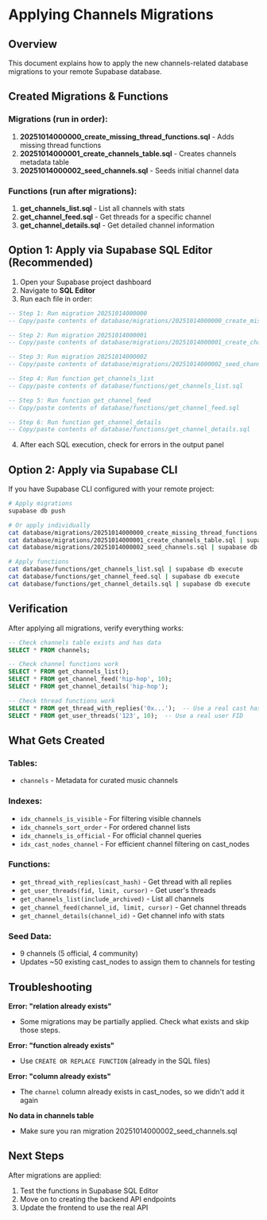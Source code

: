 # Applying Channels Migrations

## Overview

This document explains how to apply the new channels-related database migrations to your remote Supabase database.

## Created Migrations & Functions

### Migrations (run in order):
1. **20251014000000_create_missing_thread_functions.sql** - Adds missing thread functions
2. **20251014000001_create_channels_table.sql** - Creates channels metadata table
3. **20251014000002_seed_channels.sql** - Seeds initial channel data

### Functions (run after migrations):
1. **get_channels_list.sql** - List all channels with stats
2. **get_channel_feed.sql** - Get threads for a specific channel
3. **get_channel_details.sql** - Get detailed channel information

## Option 1: Apply via Supabase SQL Editor (Recommended)

1. Open your Supabase project dashboard
2. Navigate to **SQL Editor**
3. Run each file in order:

```sql
-- Step 1: Run migration 20251014000000
-- Copy/paste contents of database/migrations/20251014000000_create_missing_thread_functions.sql

-- Step 2: Run migration 20251014000001
-- Copy/paste contents of database/migrations/20251014000001_create_channels_table.sql

-- Step 3: Run migration 20251014000002
-- Copy/paste contents of database/migrations/20251014000002_seed_channels.sql

-- Step 4: Run function get_channels_list
-- Copy/paste contents of database/functions/get_channels_list.sql

-- Step 5: Run function get_channel_feed
-- Copy/paste contents of database/functions/get_channel_feed.sql

-- Step 6: Run function get_channel_details
-- Copy/paste contents of database/functions/get_channel_details.sql
```

4. After each SQL execution, check for errors in the output panel

## Option 2: Apply via Supabase CLI

If you have Supabase CLI configured with your remote project:

```bash
# Apply migrations
supabase db push

# Or apply individually
cat database/migrations/20251014000000_create_missing_thread_functions.sql | supabase db execute
cat database/migrations/20251014000001_create_channels_table.sql | supabase db execute
cat database/migrations/20251014000002_seed_channels.sql | supabase db execute

# Apply functions
cat database/functions/get_channels_list.sql | supabase db execute
cat database/functions/get_channel_feed.sql | supabase db execute
cat database/functions/get_channel_details.sql | supabase db execute
```

## Verification

After applying all migrations, verify everything works:

```sql
-- Check channels table exists and has data
SELECT * FROM channels;

-- Check channel functions work
SELECT * FROM get_channels_list();
SELECT * FROM get_channel_feed('hip-hop', 10);
SELECT * FROM get_channel_details('hip-hop');

-- Check thread functions work
SELECT * FROM get_thread_with_replies('0x...');  -- Use a real cast hash
SELECT * FROM get_user_threads('123', 10);  -- Use a real user FID
```

## What Gets Created

### Tables:
- `channels` - Metadata for curated music channels

### Indexes:
- `idx_channels_is_visible` - For filtering visible channels
- `idx_channels_sort_order` - For ordered channel lists
- `idx_channels_is_official` - For official channel queries
- `idx_cast_nodes_channel` - For efficient channel filtering on cast_nodes

### Functions:
- `get_thread_with_replies(cast_hash)` - Get thread with all replies
- `get_user_threads(fid, limit, cursor)` - Get user's threads
- `get_channels_list(include_archived)` - List all channels
- `get_channel_feed(channel_id, limit, cursor)` - Get channel threads
- `get_channel_details(channel_id)` - Get channel info with stats

### Seed Data:
- 9 channels (5 official, 4 community)
- Updates ~50 existing cast_nodes to assign them to channels for testing

## Troubleshooting

**Error: "relation already exists"**
- Some migrations may be partially applied. Check what exists and skip those steps.

**Error: "function already exists"**
- Use `CREATE OR REPLACE FUNCTION` (already in the SQL files)

**Error: "column already exists"**
- The `channel` column already exists in cast_nodes, so we didn't add it again

**No data in channels table**
- Make sure you ran migration 20251014000002_seed_channels.sql

## Next Steps

After migrations are applied:
1. Test the functions in Supabase SQL Editor
2. Move on to creating the backend API endpoints
3. Update the frontend to use the real API
